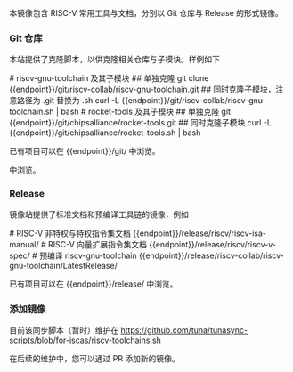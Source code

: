 本镜像包含 RISC-V 常用工具与文档，分别以 Git 仓库与 Release 的形式镜像。

### Git 仓库

本站提供了克隆脚本，以供克隆相关仓库与子模块。样例如下

<tmpl z-lang="bash">
# riscv-gnu-toolchain 及其子模块
## 单独克隆
git clone {{endpoint}}/git/riscv-collab/riscv-gnu-toolchain.git
## 同时克隆子模块，注意路径为 .git 替换为 .sh
curl -L {{endpoint}}/git/riscv-collab/riscv-gnu-toolchain.sh | bash
# rocket-tools 及其子模块
## 单独克隆
git {{endpoint}}/git/chipsalliance/rocket-tools.git
## 同时克隆子模块
curl -L {{endpoint}}/git/chipsalliance/rocket-tools.sh | bash
</tmpl>

已有项目可以在 <tmpl z-inline>{{endpoint}}/git/</tmpl> 中浏览。

中浏览。

### Release

镜像站提供了标准文档和预编译工具链的镜像，例如

<tmpl z-lang="bash">
# RISC-V 非特权与特权指令集文档
{{endpoint}}/release/riscv/riscv-isa-manual/
# RISC-V 向量扩展指令集文档
{{endpoint}}/release/riscv/riscv-v-spec/
# 预编译 riscv-gnu-toolchain
{{endpoint}}/release/riscv-collab/riscv-gnu-toolchain/LatestRelease/
</tmpl>

已有项目可以在 <tmpl z-inline>{{endpoint}}/release/</tmpl> 中浏览。

### 添加镜像

目前该同步脚本（暂时）维护在 https://github.com/tuna/tunasync-scripts/blob/for-iscas/riscv-toolchains.sh

在后续的维护中，您可以通过 PR 添加新的镜像。
